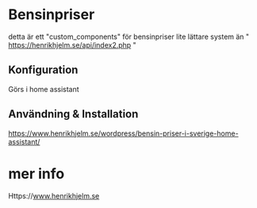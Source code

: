 ﻿# Bensinpriser
detta är ett "custom_components" för bensinpriser
lite lättare system än " https://henrikhjelm.se/api/index2.php "


## Konfiguration
Görs i home assistant

## Användning & Installation
https://www.henrikhjelm.se/wordpress/bensin-priser-i-sverige-home-assistant/

# mer info
Https://www.henrikhjelm.se
